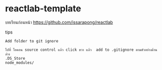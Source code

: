 # reactlab-template
บทเรียนก่อนหน้า https://github.com/issarapong/reactlab

tips
```
Add folder to git ignore

ไปที่ ไอคอน source control แล้ว click ขวา แล้ว  add to .gitignore ตามตัวอย่างด้านล่าง
.DS_Store
node_modules/

```